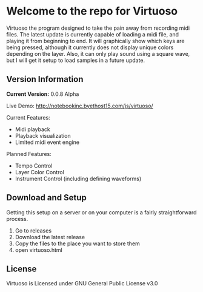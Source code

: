 # **Welcome to the repo for Virtuoso**

Virtuoso the program designed to take the pain away from recording midi files. The latest update is currently capable of loading a midi file, and playing it from beginning to end. It will graphically show which keys are being pressed, although it currently does not display unique colors depending on the layer. Also, it can only play sound using a square wave, but I will get it setup to load samples in a future update.

## **Version Information**

**Current Version:** 0.0.8 Alpha

Live Demo: http://notebookinc.byethost15.com/js/virtuoso/

Current Features:
- Midi playback
- Playback visualization
- Limited midi event engine

Planned Features:
- Tempo Control
- Layer Color Control
- Instrument Control (including defining waveforms)


## **Download and Setup**

Getting this setup on a server or on your computer is a fairly straightforward process.

1. Go to releases
2. Download the latest release
3. Copy the files to the place you want to store them
4. open virtuoso.html

## **License**

Virtuoso is Licensed under GNU General Public License v3.0

